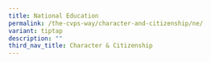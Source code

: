 ```yaml
---
title: National Education
permalink: /the-cvps-way/character-and-citizenship/ne/
variant: tiptap
description: ""
third_nav_title: Character & Citizenship
---
```

